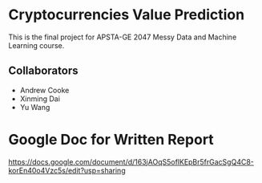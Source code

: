 # Cryptocurrencies Value Prediction
This is the final project for APSTA-GE 2047 Messy Data and Machine Learning course.
## Collaborators
* Andrew Cooke
* Xinming Dai
* Yu Wang

# Google Doc for Written Report
https://docs.google.com/document/d/163jAOqS5oflKEpBr5frGacSgQ4C8-korEn40o4Vzc5s/edit?usp=sharing
